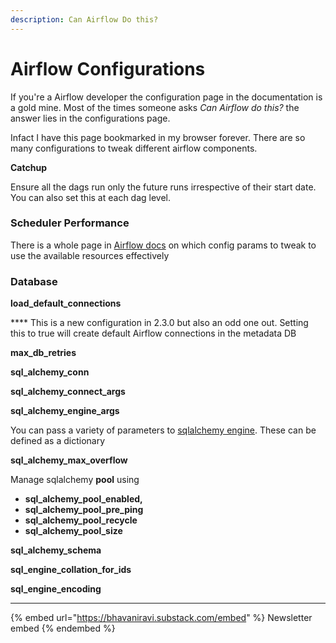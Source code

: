 ```yaml
---
description: Can Airflow Do this?
---
```


# Airflow Configurations

If you're a Airflow developer the configuration page in the documentation is a gold mine. Most of the times someone asks _Can Airflow do this?_ the answer lies in the configurations page.

Infact I have this page bookmarked in my browser forever. There are so many configurations to tweak different airflow components.

**Catchup**

Ensure all the dags run only the future runs irrespective of their start date. You can also set this at each dag level.

### Scheduler Performance

There is a whole page in [Airflow docs](https://airflow.apache.org/docs/apache-airflow/stable/concepts/scheduler.html?highlight=scheduler#fine-tuning-your-scheduler-performance) on which config params to tweak to use the available resources effectively

### Database

**load\_default\_connections**

\*\*\*\* This is a new configuration in 2.3.0 but also an odd one out. Setting this to true will create default Airflow connections in the metadata DB

**max\_db\_retries**

**sql\_alchemy\_conn**

**sql\_alchemy\_connect\_args**

**sql\_alchemy\_engine\_args**

You can pass a variety of parameters to [sqlalchemy engine](https://docs.sqlalchemy.org/en/14/core/engines.html#engine-creation-api). These can be defined as a dictionary

**sql\_alchemy\_max\_overflow**

Manage sqlalchemy **pool** using

* **sql\_alchemy\_pool\_enabled,**
* **sql\_alchemy\_pool\_pre\_ping**
* **sql\_alchemy\_pool\_recycle**
* **sql\_alchemy\_pool\_size**

**sql\_alchemy\_schema**

**sql\_engine\_collation\_for\_ids**

**sql\_engine\_encoding**

***

{% embed url="https://bhavaniravi.substack.com/embed" %}
Newsletter embed
{% endembed %}

